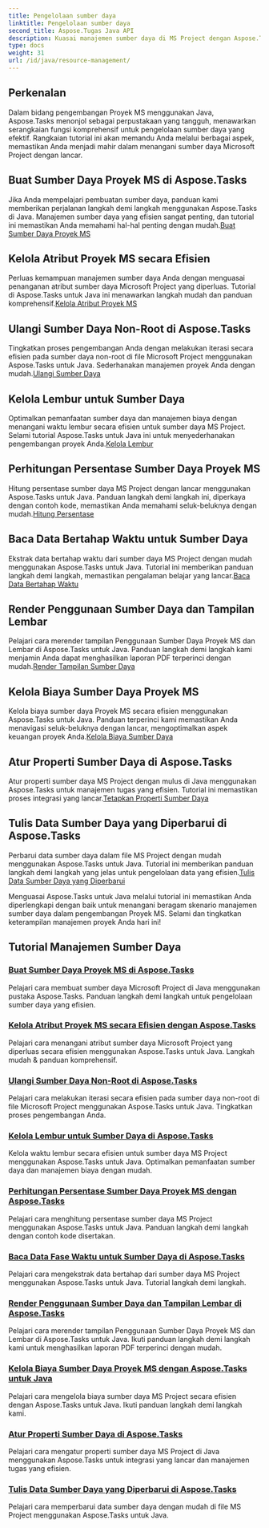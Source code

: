 ```yaml
---
title: Pengelolaan sumber daya
linktitle: Pengelolaan sumber daya
second_title: Aspose.Tugas Java API
description: Kuasai manajemen sumber daya di MS Project dengan Aspose.Tasks untuk Java. Pelajari cara membuat, mengulangi, mengelola biaya, dan banyak lagi. Optimalkan pengembangan dengan tutorial kami.
type: docs
weight: 31
url: /id/java/resource-management/
---
```

## Perkenalan

Dalam bidang pengembangan Proyek MS menggunakan Java, Aspose.Tasks menonjol sebagai perpustakaan yang tangguh, menawarkan serangkaian fungsi komprehensif untuk pengelolaan sumber daya yang efektif. Rangkaian tutorial ini akan memandu Anda melalui berbagai aspek, memastikan Anda menjadi mahir dalam menangani sumber daya Microsoft Project dengan lancar.

## Buat Sumber Daya Proyek MS di Aspose.Tasks
 Jika Anda mempelajari pembuatan sumber daya, panduan kami memberikan perjalanan langkah demi langkah menggunakan Aspose.Tasks di Java. Manajemen sumber daya yang efisien sangat penting, dan tutorial ini memastikan Anda memahami hal-hal penting dengan mudah.[Buat Sumber Daya Proyek MS](./create-resources/)

## Kelola Atribut Proyek MS secara Efisien
Perluas kemampuan manajemen sumber daya Anda dengan menguasai penanganan atribut sumber daya Microsoft Project yang diperluas. Tutorial di Aspose.Tasks untuk Java ini menawarkan langkah mudah dan panduan komprehensif.[Kelola Atribut Proyek MS](./extended-resource-attributes/)

## Ulangi Sumber Daya Non-Root di Aspose.Tasks
 Tingkatkan proses pengembangan Anda dengan melakukan iterasi secara efisien pada sumber daya non-root di file Microsoft Project menggunakan Aspose.Tasks untuk Java. Sederhanakan manajemen proyek Anda dengan mudah.[Ulangi Sumber Daya](./iterate-non-root-resources/)

## Kelola Lembur untuk Sumber Daya
 Optimalkan pemanfaatan sumber daya dan manajemen biaya dengan menangani waktu lembur secara efisien untuk sumber daya MS Project. Selami tutorial Aspose.Tasks untuk Java ini untuk menyederhanakan pengembangan proyek Anda.[Kelola Lembur](./overtimes-resource/)

## Perhitungan Persentase Sumber Daya Proyek MS
 Hitung persentase sumber daya MS Project dengan lancar menggunakan Aspose.Tasks untuk Java. Panduan langkah demi langkah ini, diperkaya dengan contoh kode, memastikan Anda memahami seluk-beluknya dengan mudah.[Hitung Persentase](./percentage-calculations/)

## Baca Data Bertahap Waktu untuk Sumber Daya
 Ekstrak data bertahap waktu dari sumber daya MS Project dengan mudah menggunakan Aspose.Tasks untuk Java. Tutorial ini memberikan panduan langkah demi langkah, memastikan pengalaman belajar yang lancar.[Baca Data Bertahap Waktu](./read-timephased-data/)

## Render Penggunaan Sumber Daya dan Tampilan Lembar
 Pelajari cara merender tampilan Penggunaan Sumber Daya Proyek MS dan Lembar di Aspose.Tasks untuk Java. Panduan langkah demi langkah kami menjamin Anda dapat menghasilkan laporan PDF terperinci dengan mudah.[Render Tampilan Sumber Daya](./render-resource-usage-sheet-view/)

## Kelola Biaya Sumber Daya Proyek MS
 Kelola biaya sumber daya Proyek MS secara efisien menggunakan Aspose.Tasks untuk Java. Panduan terperinci kami memastikan Anda menavigasi seluk-beluknya dengan lancar, mengoptimalkan aspek keuangan proyek Anda.[Kelola Biaya Sumber Daya](./resource-cost/)

## Atur Properti Sumber Daya di Aspose.Tasks
 Atur properti sumber daya MS Project dengan mulus di Java menggunakan Aspose.Tasks untuk manajemen tugas yang efisien. Tutorial ini memastikan proses integrasi yang lancar.[Tetapkan Properti Sumber Daya](./set-resource-properties/)

## Tulis Data Sumber Daya yang Diperbarui di Aspose.Tasks
 Perbarui data sumber daya dalam file MS Project dengan mudah menggunakan Aspose.Tasks untuk Java. Tutorial ini memberikan panduan langkah demi langkah yang jelas untuk pengelolaan data yang efisien.[Tulis Data Sumber Daya yang Diperbarui](./write-updated-resource-data/)

Menguasai Aspose.Tasks untuk Java melalui tutorial ini memastikan Anda diperlengkapi dengan baik untuk menangani beragam skenario manajemen sumber daya dalam pengembangan Proyek MS. Selami dan tingkatkan keterampilan manajemen proyek Anda hari ini!
## Tutorial Manajemen Sumber Daya
### [Buat Sumber Daya Proyek MS di Aspose.Tasks](./create-resources/)
Pelajari cara membuat sumber daya Microsoft Project di Java menggunakan pustaka Aspose.Tasks. Panduan langkah demi langkah untuk pengelolaan sumber daya yang efisien.
### [Kelola Atribut Proyek MS secara Efisien dengan Aspose.Tasks](./extended-resource-attributes/)
Pelajari cara menangani atribut sumber daya Microsoft Project yang diperluas secara efisien menggunakan Aspose.Tasks untuk Java. Langkah mudah & panduan komprehensif.
### [Ulangi Sumber Daya Non-Root di Aspose.Tasks](./iterate-non-root-resources/)
Pelajari cara melakukan iterasi secara efisien pada sumber daya non-root di file Microsoft Project menggunakan Aspose.Tasks untuk Java. Tingkatkan proses pengembangan Anda.
### [Kelola Lembur untuk Sumber Daya di Aspose.Tasks](./overtimes-resource/)
Kelola waktu lembur secara efisien untuk sumber daya MS Project menggunakan Aspose.Tasks untuk Java. Optimalkan pemanfaatan sumber daya dan manajemen biaya dengan mudah.
### [Perhitungan Persentase Sumber Daya Proyek MS dengan Aspose.Tasks](./percentage-calculations/)
Pelajari cara menghitung persentase sumber daya MS Project menggunakan Aspose.Tasks untuk Java. Panduan langkah demi langkah dengan contoh kode disertakan.
### [Baca Data Fase Waktu untuk Sumber Daya di Aspose.Tasks](./read-timephased-data/)
Pelajari cara mengekstrak data bertahap dari sumber daya MS Project menggunakan Aspose.Tasks untuk Java. Tutorial langkah demi langkah.
### [Render Penggunaan Sumber Daya dan Tampilan Lembar di Aspose.Tasks](./render-resource-usage-sheet-view/)
Pelajari cara merender tampilan Penggunaan Sumber Daya Proyek MS dan Lembar di Aspose.Tasks untuk Java. Ikuti panduan langkah demi langkah kami untuk menghasilkan laporan PDF terperinci dengan mudah.
### [Kelola Biaya Sumber Daya Proyek MS dengan Aspose.Tasks untuk Java](./resource-cost/)
Pelajari cara mengelola biaya sumber daya MS Project secara efisien dengan Aspose.Tasks untuk Java. Ikuti panduan langkah demi langkah kami.
### [Atur Properti Sumber Daya di Aspose.Tasks](./set-resource-properties/)
Pelajari cara mengatur properti sumber daya MS Project di Java menggunakan Aspose.Tasks untuk integrasi yang lancar dan manajemen tugas yang efisien.
### [Tulis Data Sumber Daya yang Diperbarui di Aspose.Tasks](./write-updated-resource-data/)
Pelajari cara memperbarui data sumber daya dengan mudah di file MS Project menggunakan Aspose.Tasks untuk Java.